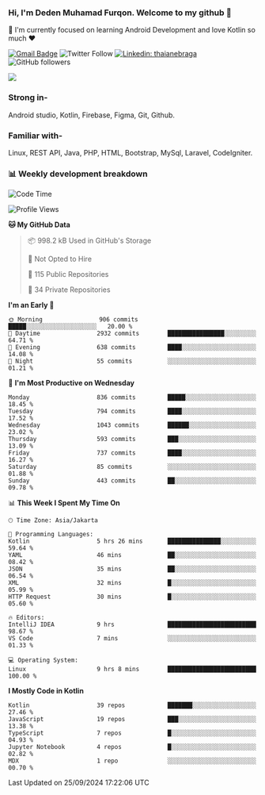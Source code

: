 ### Hi, I'm Deden Muhamad Furqon. Welcome to my github 👋

<!--
**furqoncreative/furqoncreative** is a ✨ _special_ ✨ repository because its `README.md` (this file) appears on your GitHub profile.

Here are some ideas to get you started:

- 🔭 I’m currently working on ...
- 👯 I’m looking to collaborate on ...
- 🤔 I’m looking for help with ...
- 💬 Ask me about ...
- 📫 How to reach me: ...
- 😄 Pronouns: ...
- ⚡ Fun fact: ...
-->

  🌱 I'm currently focused on learning Android Development and love Kotlin so much ❤ 

[![Gmail Badge](https://img.shields.io/badge/-furqoncreative24@gmail.com-c14438?style=flat-square&logo=Gmail&logoColor=white&link=mailto:furqoncreative24@gmail.com)](mailto:furqoncreative24@gmail.com)
![Twitter Follow](https://img.shields.io/twitter/follow/furqoncreative?label=Follow)
[![Linkedin: thaianebraga](https://img.shields.io/badge/-Deden_Muhamad_Furqon-blue?style=flat-square&logo=Linkedin&logoColor=white&link=https://www.linkedin.com/in/anmol-p-singh/)](https://www.linkedin.com/in/furqoncreative/)
![GitHub followers](https://img.shields.io/github/followers/furqoncreative?label=Follow&style=social)

<img src="https://github-readme-stats.sera5-dev.vercel.app/api?username=furqoncreative&hide=stars&show_icons=true&count_private=true&include_all_commits=true&title_color=#008080&icon_color=#008080&hide_border=true" width="">

### Strong in-

Android studio, Kotlin, Firebase, Figma, Git, Github.

### Familiar with-
Linux, REST API, Java, PHP, HTML, Bootstrap, MySql, Laravel, CodeIgniter.

### 📊 Weekly development breakdown

<!--START_SECTION:waka-->
![Code Time](http://img.shields.io/badge/Code%20Time-2%2C676%20hrs%207%20mins-blue)

![Profile Views](http://img.shields.io/badge/Profile%20Views-0-blue)

**🐱 My GitHub Data** 

> 📦 998.2 kB Used in GitHub's Storage 
 > 
> 🚫 Not Opted to Hire
 > 
> 📜 115 Public Repositories 
 > 
> 🔑 34 Private Repositories 
 > 
**I'm an Early 🐤** 

```text
🌞 Morning                906 commits         █████░░░░░░░░░░░░░░░░░░░░   20.00 % 
🌆 Daytime                2932 commits        ████████████████░░░░░░░░░   64.71 % 
🌃 Evening                638 commits         ████░░░░░░░░░░░░░░░░░░░░░   14.08 % 
🌙 Night                  55 commits          ░░░░░░░░░░░░░░░░░░░░░░░░░   01.21 % 
```
📅 **I'm Most Productive on Wednesday** 

```text
Monday                   836 commits         █████░░░░░░░░░░░░░░░░░░░░   18.45 % 
Tuesday                  794 commits         ████░░░░░░░░░░░░░░░░░░░░░   17.52 % 
Wednesday                1043 commits        ██████░░░░░░░░░░░░░░░░░░░   23.02 % 
Thursday                 593 commits         ███░░░░░░░░░░░░░░░░░░░░░░   13.09 % 
Friday                   737 commits         ████░░░░░░░░░░░░░░░░░░░░░   16.27 % 
Saturday                 85 commits          ░░░░░░░░░░░░░░░░░░░░░░░░░   01.88 % 
Sunday                   443 commits         ██░░░░░░░░░░░░░░░░░░░░░░░   09.78 % 
```


📊 **This Week I Spent My Time On** 

```text
🕑︎ Time Zone: Asia/Jakarta

💬 Programming Languages: 
Kotlin                   5 hrs 26 mins       ███████████████░░░░░░░░░░   59.64 % 
YAML                     46 mins             ██░░░░░░░░░░░░░░░░░░░░░░░   08.42 % 
JSON                     35 mins             ██░░░░░░░░░░░░░░░░░░░░░░░   06.54 % 
XML                      32 mins             █░░░░░░░░░░░░░░░░░░░░░░░░   05.99 % 
HTTP Request             30 mins             █░░░░░░░░░░░░░░░░░░░░░░░░   05.60 % 

🔥 Editors: 
IntelliJ IDEA            9 hrs               █████████████████████████   98.67 % 
VS Code                  7 mins              ░░░░░░░░░░░░░░░░░░░░░░░░░   01.33 % 

💻 Operating System: 
Linux                    9 hrs 8 mins        █████████████████████████   100.00 % 
```

**I Mostly Code in Kotlin** 

```text
Kotlin                   39 repos            ███████░░░░░░░░░░░░░░░░░░   27.46 % 
JavaScript               19 repos            ███░░░░░░░░░░░░░░░░░░░░░░   13.38 % 
TypeScript               7 repos             █░░░░░░░░░░░░░░░░░░░░░░░░   04.93 % 
Jupyter Notebook         4 repos             █░░░░░░░░░░░░░░░░░░░░░░░░   02.82 % 
MDX                      1 repo              ░░░░░░░░░░░░░░░░░░░░░░░░░   00.70 % 
```




 Last Updated on 25/09/2024 17:22:06 UTC
<!--END_SECTION:waka-->

